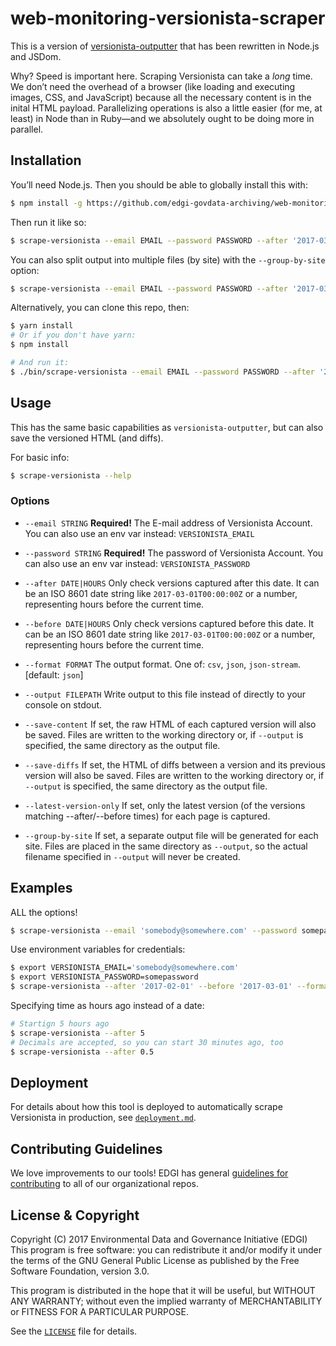 # web-monitoring-versionista-scraper

This is a version of [versionista-outputter](https://github.com/edgi-govdata-archiving/versionista-outputter) that has been rewritten in Node.js and JSDom.

Why? Speed is important here. Scraping Versionista can take a *long* time. We don’t need the overhead of a browser (like loading and executing images, CSS, and JavaScript) because all the necessary content is in the inital HTML payload. Parallelizing operations is also a little easier (for me, at least) in Node than in Ruby—and we absolutely ought to be doing more in parallel.


## Installation

You’ll need Node.js. Then you should be able to globally install this with:

```sh
$ npm install -g https://github.com/edgi-govdata-archiving/web-monitoring-versionista-scraper.git
```

Then run it like so:

```sh
$ scrape-versionista --email EMAIL --password PASSWORD --after '2017-03-22' --format csv --output './scrape/versions.csv'
```

You can also split output into multiple files (by site) with the `--group-by-site` option:

```sh
$ scrape-versionista --email EMAIL --password PASSWORD --after '2017-03-22' --format csv --output './scrape/versions.csv' --group-by-site
```

Alternatively, you can clone this repo, then:

```sh
$ yarn install
# Or if you don't have yarn:
$ npm install

# And run it:
$ ./bin/scrape-versionista --email EMAIL --password PASSWORD --after '2017-03-22' --format csv --output './scrape/versions.csv'
```


## Usage

This has the same basic capabilities as `versionista-outputter`, but can also save the versioned HTML (and diffs).

For basic info:

```sh
$ scrape-versionista --help
```

### Options

- `--email STRING` **Required!** The E-mail address of Versionista Account. You can also use an env var instead: `VERSIONISTA_EMAIL`

- `--password STRING` **Required!** The password of Versionista Account. You can also use an env var instead: `VERSIONISTA_PASSWORD`

- `--after DATE|HOURS` Only check versions captured after this date. It can be an ISO 8601 date string like `2017-03-01T00:00:00Z` or a number, representing hours before the current time.

- `--before DATE|HOURS` Only check versions captured before this date. It can be an ISO 8601 date string like `2017-03-01T00:00:00Z` or a number, representing hours before the current time.

- `--format FORMAT` The output format. One of: `csv`, `json`, `json-stream`. [default: `json`]

- `--output FILEPATH` Write output to this file instead of directly to your console on stdout.

- `--save-content` If set, the raw HTML of each captured version will also be saved. Files are written to the working directory or, if `--output` is specified, the same directory as the output file.

- `--save-diffs` If set, the HTML of diffs between a version and its previous version will also be saved. Files are written to the working directory or, if `--output` is specified, the same directory as the output file.

- `--latest-version-only` If set, only the latest version (of the versions matching --after/--before times) for each page is captured.

- `--group-by-site` If set, a separate output file will be generated for each site. Files are placed in the same directory as `--output`, so the actual filename specified in `--output` will never be created.


## Examples

ALL the options!

```sh
$ scrape-versionista --email 'somebody@somewhere.com' --password somepassword --after '2017-02-01' --before '2017-03-01' --format csv --output './scrape/versions.csv' --save-content --save-diffs
```

Use environment variables for credentials:

```sh
$ export VERSIONISTA_EMAIL='somebody@somewhere.com'
$ export VERSIONISTA_PASSWORD=somepassword
$ scrape-versionista --after '2017-02-01' --before '2017-03-01' --format csv --output './scrape/versions.csv' --save-content --save-diffs
```

Specifying time as hours ago instead of a date:

```sh
# Startign 5 hours ago
$ scrape-versionista --after 5
# Decimals are accepted, so you can start 30 minutes ago, too
$ scrape-versionista --after 0.5
```


## Deployment

For details about how this tool is deployed to automatically scrape Versionista in production, see [`deployment.md`](deployment.md).


## Contributing Guidelines

We love improvements to our tools! EDGI has general [guidelines for contributing](https://github.com/edgi-govdata-archiving/overview/blob/master/CONTRIBUTING.md) to all of our organizational repos.


## License & Copyright

Copyright (C) 2017 Environmental Data and Governance Initiative (EDGI)
This program is free software: you can redistribute it and/or modify it under the terms of the GNU General Public License as published by the Free Software Foundation, version 3.0.

This program is distributed in the hope that it will be useful, but WITHOUT ANY WARRANTY; without even the implied warranty of MERCHANTABILITY or FITNESS FOR A PARTICULAR PURPOSE.

See the [`LICENSE`](https://github.com/edgi-govdata-archiving/web-monitoring-versionista-scraper/blob/master/LICENSE) file for details.
